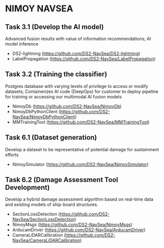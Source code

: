 # NIMOY NAVSEA

## Task 3.1 (Develop the AI model)
Advanced fusion results with value of information recommendations; AI model inference
* DS2-lightning (https://github.com/DS2-NavSea/DS2-lightning)
* LabelPropagation (https://github.com/DS2-NavSea/LabelPropagation)

## Task 3.2 (Training the classifier)
Postgres database with varying levels of privilege to access or modify datasets; Containerizes AI code (DeepOps) for customer to deploy pipeline for training or accessing our multimodal AI fusion models
* NimoyDb (https://github.com/DS2-NavSea/NimoyDb)
* NimoyDbPythonClient (https://github.com/DS2-NavSea/NimoyDbPythonClient)
* MMTrainingTool (https://github.com/DS2-NavSea/MMTrainingTool)

## Task 6.1 (Dataset generation)
Develop a dataset to be representative of potential damage for sustainment efforts
* NimoySimulator (https://github.com/DS2-NavSea/NimoySimulator)

## Task 6.2 (Damage Assessment Tool Development)
Develop a hybrid damage assessment algorithm based on real-time data and existing models of ship-board structures.
* SectionLossDetection (https://github.com/DS2-NavSea/SectionLossDetection)
* NimoyMsgs (https://github.com/DS2-NavSea/NimoyMsgs)
* ArducamDriver (https://github.com/DS2-NavSea/ArducamDriver)
* CameraLiDARCalibration (https://github.com/DS2-NavSea/CameraLiDARCalibration)
